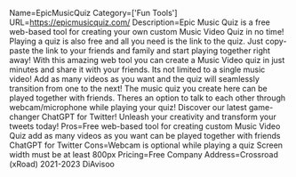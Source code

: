 Name=EpicMusicQuiz
Category=['Fun Tools']
URL=https://epicmusicquiz.com/
Description=Epic Music Quiz is a free web-based tool for creating your own custom Music Video Quiz in no time! Playing a quiz is also free and all you need is the link to the quiz. Just copy-paste the link to your friends and family and start playing together right away! With this amazing web tool you can create a Music Video quiz in just minutes and share it with your friends. Its not limited to a single music video! Add as many videos as you want and the quiz will seamlessly transition from one to the next! The music quiz you create here can be played together with friends. Theres an option to talk to each other through webcam/microphone while playing your quiz! Discover our latest game-changer ChatGPT for Twitter! Unleash your creativity and transform your tweets today!
Pros=Free web-based tool for creating custom Music Video Quiz add as many videos as you want can be played together with friends ChatGPT for Twitter
Cons=Webcam is optional while playing a quiz Screen width must be at least 800px
Pricing=Free
Company Address=Crossroad (xRoad) 2021-2023 DiAvisoo
